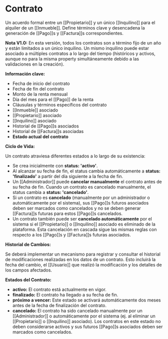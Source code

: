 # Contrato

Un acuerdo formal entre un [[Propietario]] y un único [[Inquilino]] para el alquiler de un [[Inmueble]]. Define términos clave y desencadena la generación de [[Pago]]s y [[Factura]]s correspondientes.

**Nota V1.0:** En esta versión, todos los contratos son a término fijo de un año y están limitados a un único inquilino. Un mismo inquilino puede estar asociado a múltiples contratos a lo largo del tiempo (históricos y activos, aunque no para la misma property simultáneamente debido a las validaciones en la creación).

**Información clave:**
*   Fecha de inicio del contrato
*   Fecha de fin del contrato
*   Monto de la renta mensual
*   Día del mes para el [[Pago]] de la renta
*   Cláusulas y términos específicos del contrato
*   [[Inmueble]] asociado
*   [[Propietario]] asociado
*   [[Inquilino]] asociado
*   Historial de [[Pago]]s asociados
*   Historial de [[Factura]]s asociadas
*   **Estado actual del contrato**

**Ciclo de Vida:**

Un contrato atraviesa diferentes estados a lo largo de su existencia:

*   Se crea inicialmente con **status: 'activo'**.
*   Al alcanzar su fecha de fin, el status cambia automáticamente a **status: 'finalizado'** a partir del día siguiente a la fecha de fin.
*   Un [[Administrador]] puede **cancelar manualmente** el contrato antes de su fecha de fin. Cuando un contrato es cancelado manualmente, el status cambia a **status: 'cancelado'**.
*   Si un contrato es **cancelado** (manualmente por un administrador o automáticamente por el sistema), sus [[Pago]]s futuros asociados deben ser marcados como cancelados y no se deben generar [[Factura]]s futuras para estos [[Pago]]s cancelados.
*   Un contrato también puede ser **cancelado automáticamente** por el sistema si el [[Propietario]] o [[Inquilino]] asociado es eliminado de la plataforma. Esta cancelación en cascada sigue las mismas reglas con respecto a los [[Pago]]s y [[Factura]]s futuras asociados.

**Historial de Cambios:**

Se deberá implementar un mecanismo para registrar y consultar el historial de modificaciones realizadas en los datos de un contrato. Esto incluirá la fecha del cambio, el [[Usuario]] que realizó la modificación y los detalles de los campos afectados.

**Estados del Contrato:**

*   **activo:** El contrato está actualmente en vigor.
*   **finalizado:** El contrato ha llegado a su fecha de fin.
*   **próximo a vencer:** Este estado se activará automáticamente dos meses antes de la fecha de finalización del contrato.
*   **cancelado:** El contrato ha sido cancelado manualmente por un [[Administrador]] o automáticamente por el sistema (ej. al eliminar un [[Propietario]] o [[Inquilino]] asociado). Los contratos en este estado no deben considerarse activos y sus futuros [[Pago]]s asociados deben ser marcados como cancelados.
